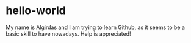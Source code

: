 # hello-world

My name is Algirdas and I am trying to learn Github, as it seems to be a basic skill to have nowadays. Help is appreciated!
